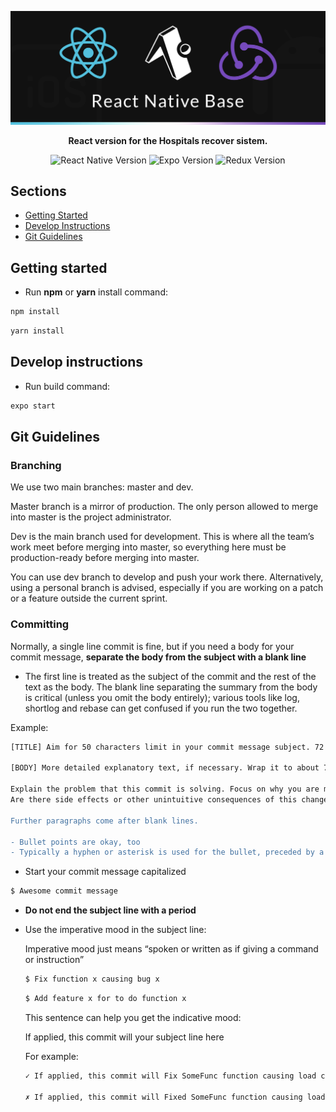 <!-- Title -->
[![React Native Base](/.gh-assets/header.jpg)](https://github.com/fviazzi/react-native-base)

<!-- Header -->
<p align="center">
  <b></b>
  <b>React version for the Hospitals recover sistem.</b>
  <br />
</p>

<!-- Badges -->
<p align="center">
  <!-- React Native -->
  <img alt="React Native Version" longdesc="React Version" src="https://img.shields.io/badge/react--native-v0.6-61DBFB" />
  <!-- Webpack -->
  <img alt="Expo Version" longdesc="Expo Version" src="https://img.shields.io/badge/expo--sdk-v39.0.4-4630EB" />
  <!-- React Redux -->
  <img alt="Redux Version" longdesc="Redux Version" src="https://img.shields.io/badge/react--redux-v7.2-764abc" />
</p>

<!-- Body -->
## Sections

- [Getting Started](#getting-started)
- [Develop Instructions](#develop-instructions)
- [Git Guidelines](#git-guidelines)

## Getting started

- Run <b>npm</b> or <b>yarn</b> install command:

```sh
npm install
```

```sh
yarn install
```

## Develop instructions

- Run build command:

```sh
expo start
```

## Git Guidelines

### Branching

We use two main branches: master and dev.

Master branch is a mirror of production. The only person allowed to merge into master is the project administrator.

Dev is the main branch used for development. This is where all the team’s work meet before merging into master, so everything here must be production-ready before merging into master.

You can use dev branch to develop and push your work there. Alternatively, using a personal branch is advised, especially if you are working on a patch or a feature outside the current sprint.

### Committing

Normally, a single line commit is fine, but if you need a body for your commit message, <b>separate the body from the subject with a blank line</b>

* The first line is treated as the subject of the commit and the rest of the text as the body. The blank line separating the summary from the body is critical (unless you omit the body entirely); various tools like log, shortlog and rebase can get confused if you run the two together.

Example:

```sh
[TITLE] Aim for 50 characters limit in your commit message subject. 72 is the hard limit.

[BODY] More detailed explanatory text, if necessary. Wrap it to about 72 characters or so.

Explain the problem that this commit is solving. Focus on why you are making this change as opposed to how (the code explains that).
Are there side effects or other unintuitive consequences of this change? Here's the place to explain them.

Further paragraphs come after blank lines.

- Bullet points are okay, too
- Typically a hyphen or asterisk is used for the bullet, preceded by a single space, with blank lines in between, but conventions vary here
```

* Start your commit message capitalized
```sh
$ Awesome commit message
```

* <b>Do not end the subject line with a period</b>

* Use the imperative mood in the subject line:

  Imperative mood just means “spoken or written as if giving a command or instruction”

  ```sh
  $ Fix function x causing bug x
  ```

  ```sh
  $ Add feature x for to do function x
  ```

  This sentence can help you get the indicative mood:

  If applied, this commit will your subject line here

  For example:

  ```diff
  ✓ If applied, this commit will Fix SomeFunc function causing load crash

  ✗ If applied, this commit will Fixed SomeFunc function causing load crash
  ```